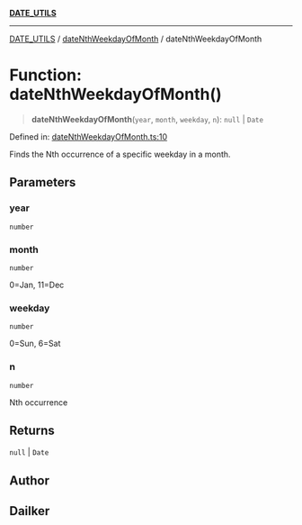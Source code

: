 [**DATE_UTILS**](../../README.md)

***

[DATE_UTILS](../../README.md) / [dateNthWeekdayOfMonth](../README.md) / dateNthWeekdayOfMonth

# Function: dateNthWeekdayOfMonth()

> **dateNthWeekdayOfMonth**(`year`, `month`, `weekday`, `n`): `null` \| `Date`

Defined in: [dateNthWeekdayOfMonth.ts:10](https://github.com/dailker/everyutil/blob/bb767aea9d58118889b305a48f8f36431b1abbeb/src/date/dateNthWeekdayOfMonth.ts#L10)

Finds the Nth occurrence of a specific weekday in a month.

## Parameters

### year

`number`

### month

`number`

0=Jan, 11=Dec

### weekday

`number`

0=Sun, 6=Sat

### n

`number`

Nth occurrence

## Returns

`null` \| `Date`

## Author

## Dailker
